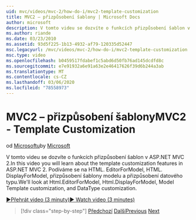 ```yaml
---
uid: mvc/videos/mvc-2/how-do-i/mvc2-template-customization
title: MVC2 – přizpůsobení šablony | Microsoft Docs
author: microsoft
description: V tomto videu se dozvíte o funkcích přizpůsobení šablon v ASP.NET MVC 2. Podíváme se na HTML. EditorForModel, HTML. DisplayForModel, model Temp...
ms.author: riande
ms.date: 03/23/2010
ms.assetid: 93d5f225-1b13-4932-af79-120335d52447
msc.legacyurl: /mvc/videos/mvc-2/how-do-i/mvc2-template-customization
msc.type: video
ms.openlocfilehash: b0459517fdabef1c5abd6d50fb76ad145dcdfd8c
ms.sourcegitcommit: e7e91932a6e91a63e2e46417626f39d6b244a3ab
ms.translationtype: MT
ms.contentlocale: cs-CZ
ms.lasthandoff: 03/06/2020
ms.locfileid: "78558973"
---
```

# <a name="mvc2---template-customization"></a><span data-ttu-id="adb0d-104">MVC2 – přizpůsobení šablony</span><span class="sxs-lookup"><span data-stu-id="adb0d-104">MVC2 - Template Customization</span></span>

<span data-ttu-id="adb0d-105">od [Microsoftu](https://github.com/microsoft)</span><span class="sxs-lookup"><span data-stu-id="adb0d-105">by [Microsoft](https://github.com/microsoft)</span></span>

<span data-ttu-id="adb0d-106">V tomto videu se dozvíte o funkcích přizpůsobení šablon v ASP.NET MVC 2.</span><span class="sxs-lookup"><span data-stu-id="adb0d-106">In this video you will learn about the template customization features in ASP.NET MVC 2.</span></span> <span data-ttu-id="adb0d-107">Podíváme se na HTML. EditorForModel, HTML. DisplayForModel, přizpůsobení šablony modelu a přizpůsobení datového typu.</span><span class="sxs-lookup"><span data-stu-id="adb0d-107">We'll look at Html.EditorForModel, Html.DisplayForModel, Model Template customization, and DataType customization.</span></span>

[<span data-ttu-id="adb0d-108">&#9654;Přehrát video (3 minuty)</span><span class="sxs-lookup"><span data-stu-id="adb0d-108">&#9654; Watch video (3 minutes)</span></span>](https://channel9.msdn.com/Blogs/ASP-NET-Site-Videos/mvc2-template-customization)

> [!div class="step-by-step"]
> <span data-ttu-id="adb0d-109">[Předchozí](mvc2-model-validation.md)
> [Další](aspnet-mvc-2-areas.md)</span><span class="sxs-lookup"><span data-stu-id="adb0d-109">[Previous](mvc2-model-validation.md)
[Next](aspnet-mvc-2-areas.md)</span></span>
